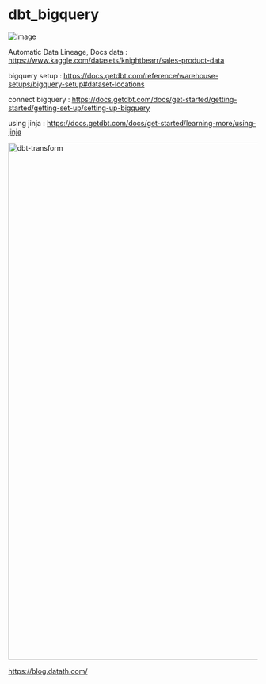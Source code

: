 # dbt_bigquery
![image](https://user-images.githubusercontent.com/98679146/201067882-dcc21620-eec3-4ebb-b318-aaf8c7ef3df7.png)


 Automatic Data Lineage, Docs
data : https://www.kaggle.com/datasets/knightbearr/sales-product-data

bigquery setup : https://docs.getdbt.com/reference/warehouse-setups/bigquery-setup#dataset-locations

connect bigquery : https://docs.getdbt.com/docs/get-started/getting-started/getting-set-up/setting-up-bigquery

using jinja : https://docs.getdbt.com/docs/get-started/learning-more/using-jinja


<img width="1044" alt="dbt-transform" src="https://user-images.githubusercontent.com/98679146/201068895-4124feac-52b7-430d-b2d4-70327a94c56e.png">





https://blog.datath.com/
